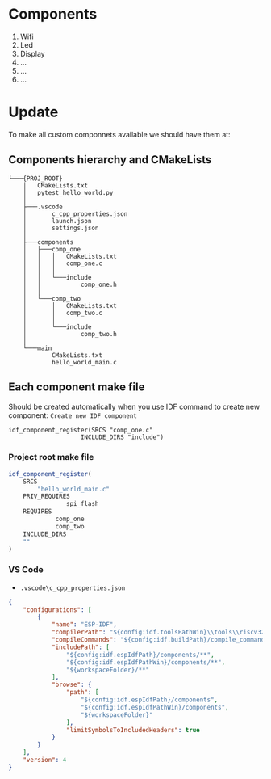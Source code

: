 # Components

1. Wifi
2. Led
3. Display
4. ...
5. ...
6. ...


# Update

To make all custom componnets available we should have them at:

## Components hierarchy and CMakeLists

```text
└───{PROJ_ROOT}
    │   CMakeLists.txt
    │   pytest_hello_world.py
    │
    ├───.vscode
    │       c_cpp_properties.json
    │       launch.json
    │       settings.json
    │
    ├───components
    │   ├───comp_one
    │   │   │   CMakeLists.txt
    │   │   │   comp_one.c
    │   │   │
    │   │   └───include
    │   │           comp_one.h
    │   │
    │   └───comp_two
    │       │   CMakeLists.txt
    │       │   comp_two.c
    │       │
    │       └───include
    │               comp_two.h
    │
    └───main
            CMakeLists.txt
            hello_world_main.c
```

## Each component make file

Should be created automatically when you use IDF command to create new component: `Create new IDF component`

```text
idf_component_register(SRCS "comp_one.c"
                    INCLUDE_DIRS "include")

```

### Project root make file

```cmake
idf_component_register(
    SRCS 
        "hello_world_main.c"
    PRIV_REQUIRES 
                spi_flash
    REQUIRES 
             comp_one
             comp_two
    INCLUDE_DIRS 
    ""
)
```

### VS Code

- `.vscode\c_cpp_properties.json`

```json
{
    "configurations": [
        {
            "name": "ESP-IDF",
            "compilerPath": "${config:idf.toolsPathWin}\\tools\\riscv32-esp-elf\\esp-14.2.0_20241119\\riscv32-esp-elf\\bin\\riscv32-esp-elf-gcc.exe",
            "compileCommands": "${config:idf.buildPath}/compile_commands.json",
            "includePath": [
                "${config:idf.espIdfPath}/components/**",
                "${config:idf.espIdfPathWin}/components/**",
                "${workspaceFolder}/**"
            ],
            "browse": {
                "path": [
                    "${config:idf.espIdfPath}/components",
                    "${config:idf.espIdfPathWin}/components",
                    "${workspaceFolder}"
                ],
                "limitSymbolsToIncludedHeaders": true
            }
        }
    ],
    "version": 4
}
```
